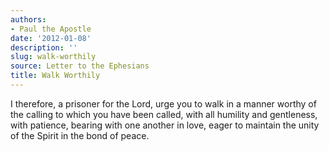 ```yaml
---
authors:
- Paul the Apostle
date: '2012-01-08'
description: ''
slug: walk-worthily
source: Letter to the Ephesians
title: Walk Worthily
---
```


I therefore, a prisoner for the Lord, urge you to walk in a manner worthy of the calling to which you have been called, with all humility and gentleness, with patience, bearing with one another in love, eager to maintain the unity of the Spirit in the bond of peace.